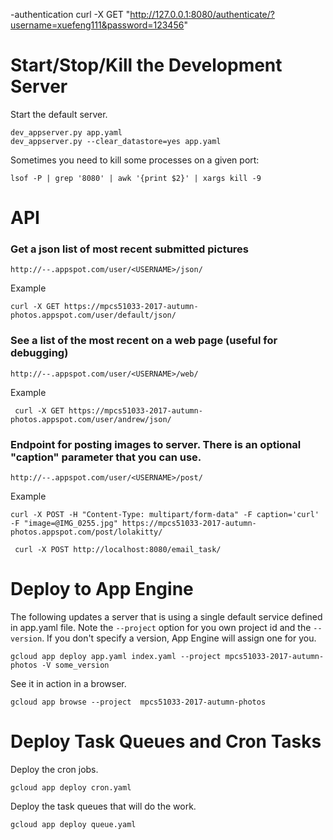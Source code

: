 
-authentication
curl -X GET "http://127.0.0.1:8080/authenticate/?username=xuefeng111&password=123456"


Start/Stop/Kill the Development Server
================================================================================
Start the default server.

```
dev_appserver.py app.yaml
dev_appserver.py --clear_datastore=yes app.yaml
```

Sometimes you need to kill some processes on a given port:
```
lsof -P | grep '8080' | awk '{print $2}' | xargs kill -9
```

API
================================================================================

### Get a json list of most recent submitted pictures ###
```
http://--.appspot.com/user/<USERNAME>/json/
```
Example
```
curl -X GET https://mpcs51033-2017-autumn-photos.appspot.com/user/default/json/
```

### See a list of the most recent on a web page (useful for debugging) ####
```
http://--.appspot.com/user/<USERNAME>/web/
```
Example
```
 curl -X GET https://mpcs51033-2017-autumn-photos.appspot.com/user/andrew/json/
```

### Endpoint for posting images to server. There is an optional "caption" parameter that you can use. ###
```
http://--.appspot.com/user/<USERNAME>/post/
```
Example
```
curl -X POST -H "Content-Type: multipart/form-data" -F caption='curl' -F "image=@IMG_0255.jpg" https://mpcs51033-2017-autumn-photos.appspot.com/post/lolakitty/
```

~~~
 curl -X POST http://localhost:8080/email_task/
~~~

Deploy to App Engine
================================================================================
The following updates a server that is using a single default service defined in
app.yaml file.  Note the `--project` option for you own project id and the `--version`.  If you don't specify a version, App Engine will assign one for you.

```
gcloud app deploy app.yaml index.yaml --project mpcs51033-2017-autumn-photos -V some_version
```

See it in action in a browser.
```
gcloud app browse --project  mpcs51033-2017-autumn-photos
```

Deploy Task Queues and Cron Tasks
================================================================================
Deploy the cron jobs.
```
gcloud app deploy cron.yaml
```

Deploy the task queues that will do the work.
```
gcloud app deploy queue.yaml
```
